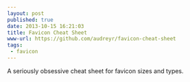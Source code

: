 ```yaml
---
layout: post
published: true
date: 2013-10-15 16:21:03
title: Favicon Cheat Sheet
www-url: https://github.com/audreyr/favicon-cheat-sheet
tags: 
 - favicon
---
```


A seriously obsessive cheat sheet for favicon sizes and types.